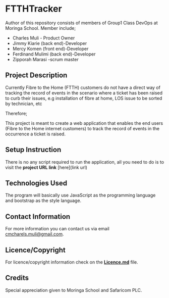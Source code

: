 # FTTHTracker

<!-- Introduction of Author -->
Author of this repository consists of members of Group1 Class DevOps at Moringa School. Member include;
<ul>
<li>Charles Muli - Product Owner</li>
<li>Jimmy Kiarie (back end)-Developer</li>
<li>Mercy Komen (front end)-Developer</li>
<li>Ferdinand Mulimi (back end)-Developer</li>
<li>Zipporah Marasi -scrum master</li>
</ul>

<!--Project Description  -->

## Project Description

Currently Fibre to the Home (FTTH) customers do not have a direct way of tracking the record of events in the scenario where a ticket has been raised to curb their issues, e.g installation of fibre at home, LOS issue to be sorted by technician, etc

Therefore;

This project is meant to create a web application that enables the end users (Fibre to the Home internet customers) to track the record of events in the occurrence a ticket is raised.


## Setup Instruction

There is no any script required to run the application, all you need to do is to visit the <strong>project URL link</strong> [here](link url)


## Technologies Used

The program will basically use JavaScript as the programming language and bootstrap as the style language.

## Contact Information

For more information you can contact us via email <span>cmcharels.muli@gmail.com</span>.

## Licence/Copyright
For licence/copyright information check on the <a href="LICENCE.md"><strong>Licence.md</strong></a> file.

## Credits
Special appreciation given to Moringa School and Safaricom PLC.
